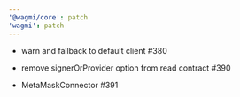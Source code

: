 ```yaml
---
'@wagmi/core': patch
'wagmi': patch
---
```


- warn and fallback to default client #380

- remove signerOrProvider option from read contract #390

- MetaMaskConnector #391
